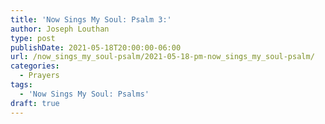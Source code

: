 ```yaml
---
title: 'Now Sings My Soul: Psalm 3:'
author: Joseph Louthan
type: post
publishDate: 2021-05-18T20:00:00-06:00
url: /now_sings_my_soul-psalm/2021-05-18-pm-now_sings_my_soul-psalm/
categories:
  - Prayers
tags:
  - 'Now Sings My Soul: Psalms'
draft: true
---
```

<pre>
<div style="font-variant: small-caps;">

</div>

</pre>
